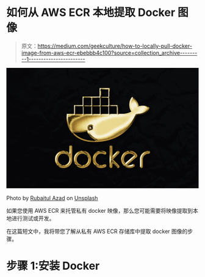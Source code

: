 # 如何从 AWS ECR 本地提取 Docker 图像

> 原文：<https://medium.com/geekculture/how-to-locally-pull-docker-image-from-aws-ecr-ebebbb4c100?source=collection_archive---------1----------------------->

![](img/8fc66ca2a8cd6a17e2541deb1e84634e.png)

Photo by [Rubaitul Azad](https://unsplash.com/@rubaitulazad?utm_source=unsplash&utm_medium=referral&utm_content=creditCopyText) on [Unsplash](https://unsplash.com/s/photos/docker?utm_source=unsplash&utm_medium=referral&utm_content=creditCopyText)

如果您使用 AWS ECR 来托管私有 docker 映像，那么您可能需要将映像提取到本地进行测试或开发。

在这篇短文中，我将带您了解从私有 AWS ECR 存储库中提取 docker 图像的步骤。

# 步骤 1:安装 Docker